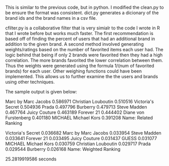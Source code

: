 This is similar to the previous code, but in python. I modified the clean.py
to be ensure the format was consistent. dict.py generates a dicionary of the
brand ids and the brand names in a csv file. 

cfilter.py is a collaborative filter that is very simialr to the code I 
wrote in R that I wrote before but works much faster. The first 
recommendation is based off of finding the percent of users that had an 
additional brand in addition to the given brand. A second method involved 
generating weights/ratings based on the number of favorited items each user 
had. The logic behind that being if only 2 brands were favorited then they 
had a high correlation. The more brands favorited the lower correlation 
between them. Thus the weights were generated using the formula 
1/(num of favorited brands) for each user. Other weighing functions could 
have been implemented. This allows us to further examine the the users and 
brands using other techniques.

The sample output is given below:

Marc by Marc Jacobs      0.586971
Christian Louboutin      0.510516
Victoria's Secret        0.504936
Prada                    0.497796
Burberry                 0.479713
Steve Madden             0.467764
Juicy Couture            0.463189
Forever 21               0.444402
Diane von Furstenberg    0.401180
MICHAEL Michael Kors     0.391208
Name: Related Ranking


Victoria's Secret       0.036682
Marc by Marc Jacobs     0.033954
Steve Madden            0.033641
Forever 21              0.033495
Juicy Couture           0.031437
GUESS                   0.031077
MICHAEL Michael Kors    0.030759
Christian Louboutin     0.029717
Prada                   0.029544
Burberry                0.026168
Name: Weighted Ranking


25.2819919586 seconds
